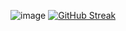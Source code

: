 ![image](https://github.com/user-attachments/assets/86eb7128-d24e-4790-b27b-d1987a4ed974)
[![GitHub Streak](https://github-readme-streak-stats-kohl-eight.vercel.app?user=Jayanta111&theme=onedark&hide_border=true)](https://git.io/streak-stats)

